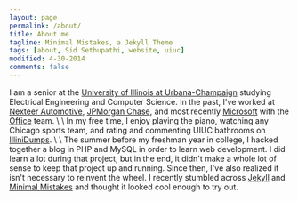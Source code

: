 ```yaml
---
layout: page
permalink: /about/
title: About me
tagline: Minimal Mistakes, a Jekyll Theme
tags: [about, Sid Sethupathi, website, uiuc]
modified: 4-30-2014
comments: false
---
```


I am a senior at the [University of Illinois at Urbana-Champaign](http://illinois.edu) studying Electrical Engineering and Computer Science. In the past, I've worked at [Nexteer Automotive](http://www.nexteer.com), [JPMorgan Chase](http://www.jpmorgan.com), and most recently [Microsoft](http://www.microsoft.com) with the [Office](http://office.microsoft.com) team.
\\
\\
In my free time, I enjoy playing the piano, watching any Chicago sports team, and rating and commenting UIUC bathrooms on [IlliniDumps](http://illinidumps.com).
\\
\\
The summer before my freshman year in college, I hacked together a blog in PHP and MySQL in order to learn web development. I did learn a lot during that project, but in the end, it didn't make a whole lot of sense to keep that project up and running. Since then, I've also realized it isn't necessary to reinvent the wheel. I recently stumbled across [Jekyll](http://jekyllrb.com) and [Minimal Mistakes](http://mademistakes.com/articles/minimal-mistakes-jekyll-theme) and thought it looked cool enough to try out.

